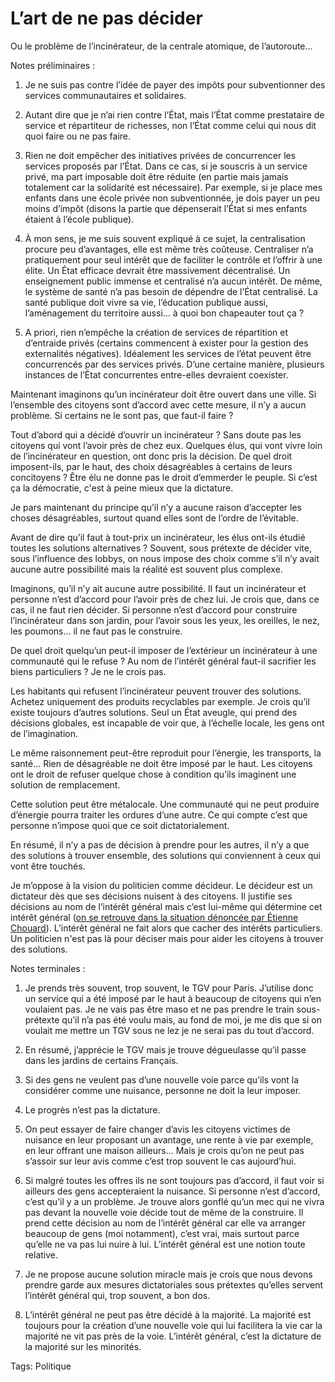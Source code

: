 # L’art de ne pas décider

Ou le problème de l’incinérateur, de la centrale atomique, de l’autoroute…

Notes préliminaires :

1. Je ne suis pas contre l’idée de payer des impôts pour subventionner des services communautaires et solidaires.

2. Autant dire que je n’ai rien contre l’État, mais l’État comme prestataire de service et répartiteur de richesses, non l’État comme celui qui nous dit quoi faire ou ne pas faire.

3. Rien ne doit empêcher des initiatives privées de concurrencer les services proposés par l’État. Dans ce cas, si je souscris à un service privé, ma part imposable doit être réduite (en partie mais jamais totalement car la solidarité est nécessaire). Par exemple, si je place mes enfants dans une école privée non subventionnée, je dois payer un peu moins d’impôt (disons la partie que dépenserait l’État si mes enfants étaient à l’école publique).

4. À mon sens, je me suis souvent expliqué à ce sujet, la centralisation procure peu d’avantages, elle est même très coûteuse. Centraliser n’a pratiquement pour seul intérêt que de faciliter le contrôle et l’offrir à une élite. Un État efficace devrait être massivement décentralisé. Un enseignement public immense et centralisé n’a aucun intérêt. De même, le système de santé n’a pas besoin de dépendre de l’État centralisé. La santé publique doit vivre sa vie, l’éducation publique aussi, l’aménagement du territoire aussi… à quoi bon chapeauter tout ça ?

5. A priori, rien n’empêche la création de services de répartition et d’entraide privés (certains commencent à exister pour la gestion des externalités négatives). Idéalement les services de l’état peuvent être concurrencés par des services privés. D’une certaine manière, plusieurs instances de l’État concurrentes entre-elles devraient coexister.

Maintenant imaginons qu’un incinérateur doit être ouvert dans une ville. Si l’ensemble des citoyens sont d’accord avec cette mesure, il n’y a aucun problème. Si certains ne le sont pas, que faut-il faire ?

Tout d’abord qui a décidé d’ouvrir un incinérateur ? Sans doute pas les citoyens qui vont l’avoir près de chez eux. Quelques élus, qui vont vivre loin de l’incinérateur en question, ont donc pris la décision. De quel droit imposent-ils, par le haut, des choix désagréables à certains de leurs concitoyens ? Être élu ne donne pas le droit d’emmerder le peuple. Si c’est ça la démocratie, c'est à peine mieux que la dictature.

Je pars maintenant du principe qu’il n’y a aucune raison d’accepter les choses désagréables, surtout quand elles sont de l’ordre de l’évitable.

Avant de dire qu’il faut à tout-prix un incinérateur, les élus ont-ils étudié toutes les solutions alternatives ? Souvent, sous prétexte de décider vite, sous l’influence des lobbys, on nous impose des choix comme s’il n’y avait aucune autre possibilité mais la réalité est souvent plus complexe.

Imaginons, qu’il n’y ait aucune autre possibilité. Il faut un incinérateur et personne n’est d’accord pour l’avoir près de chez lui. Je crois que, dans ce cas, il ne faut rien décider. Si personne n’est d’accord pour construire l’incinérateur dans son jardin, pour l’avoir sous les yeux, les oreilles, le nez, les poumons… il ne faut pas le construire.

De quel droit quelqu’un peut-il imposer de l’extérieur un incinérateur à une communauté qui le refuse ? Au nom de l’intérêt général faut-il sacrifier les biens particuliers ? Je ne le crois pas.

Les habitants qui refusent l’incinérateur peuvent trouver des solutions. Achetez uniquement des produits recyclables par exemple. Je crois qu’il existe toujours d’autres solutions. Seul un État aveugle, qui prend des décisions globales, est incapable de voir que, à l’échelle locale, les gens ont de l’imagination.

Le même raisonnement peut-être reproduit pour l’énergie, les transports, la santé… Rien de désagréable ne doit être imposé par le haut. Les citoyens ont le droit de refuser quelque chose à condition qu’ils imaginent une solution de remplacement.

Cette solution peut être métalocale. Une communauté qui ne peut produire d’énergie pourra traiter les ordures d’une autre. Ce qui compte c’est que personne n’impose quoi que ce soit dictatorialement.

En résumé, il n’y a pas de décision à prendre pour les autres, il n’y a que des solutions à trouver ensemble, des solutions qui conviennent à ceux qui vont être touchés.

Je m’oppose à la vision du politicien comme décideur. Le décideur est un dictateur dès que ses décisions nuisent à des citoyens. Il justifie ses décisions au nom de l’intérêt général mais c’est lui-même qui détermine cet intérêt général ([on se retrouve dans la situation dénoncée par Étienne Chouard](/2007/03/04/pour-une-assemblee-constituante/)). L’intérêt général ne fait alors que cacher des intérêts particuliers. Un politicien n'est pas là pour déciser mais pour aider les citoyens à trouver des solutions.

Notes terminales :

1. Je prends très souvent, trop souvent, le TGV pour Paris. J’utilise donc un service qui a été imposé par le haut à beaucoup de citoyens qui n’en voulaient pas. Je ne vais pas être maso et ne pas prendre le train sous-prétexte qu’il n’a pas été voulu mais, au fond de moi, je me dis que si on voulait me mettre un TGV sous ne lez je ne serai pas du tout d’accord.

2. En résumé, j’apprécie le TGV mais je trouve dégueulasse qu’il passe dans les jardins de certains Français.

3. Si des gens ne veulent pas d’une nouvelle voie parce qu’ils vont la considérer comme une nuisance, personne ne doit la leur imposer.

4. Le progrès n’est pas la dictature.

5. On peut essayer de faire changer d’avis les citoyens victimes de nuisance en leur proposant un avantage, une rente à vie par exemple, en leur offrant une maison ailleurs... Mais je crois qu’on ne peut pas s’assoir sur leur avis comme c’est trop souvent le cas aujourd’hui.

6. Si malgré toutes les offres ils ne sont toujours pas d’accord, il faut voir si ailleurs des gens accepteraient la nuisance. Si personne n’est d’accord, c’est qu’il y a un problème. Je trouve alors gonflé qu’un mec qui ne vivra pas devant la nouvelle voie décide tout de même de la construire. Il prend cette décision au nom de l’intérêt général car elle va arranger beaucoup de gens (moi notamment), c’est vrai, mais surtout parce qu’elle ne va pas lui nuire à lui. L’intérêt général est une notion toute relative.

7. Je ne propose aucune solution miracle mais je crois que nous devons prendre garde aux mesures dictatoriales sous prétextes qu’elles servent l’intérêt général qui, trop souvent, a bon dos.

8. L’intérêt général ne peut pas être décidé à la majorité. La majorité est toujours pour la création d’une nouvelle voie qui lui facilitera la vie car la majorité ne vit pas près de la voie. L’intérêt général, c’est la dictature de la majorité sur les minorités.

Tags: Politique